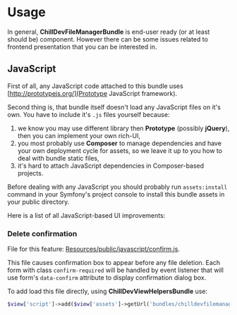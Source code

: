 <!---
# This file is part of the ChillDev FileManager bundle.
#
# @author Rafał Wrzeszcz <rafal.wrzeszcz@wrzasq.pl>
# @copyright 2013 © by Rafał Wrzeszcz - Wrzasq.pl.
# @version 0.1.0
# @since 0.0.3
# @package ChillDev\Bundle\FileManagerBundle
-->

# Usage

In general, **ChillDevFileManagerBundle** is end-user ready (or at least should be) component. However there can be some issues related to frontend presentation that you can be interested in.

## JavaScript

First of all, any JavaScript code attached to this bundle uses [http://prototypejs.org/](Prototype JavaScript framework).

Second thing is, that bundle itself doesn't load any JavaScript files on it's own. You have to include it's `.js` files yourself because:

1.  we know you may use different library then **Prototype** (possibly **jQuery**), then you can implement your own rich-UI,
1.  you most probably use **Composer** to manage dependencies and have your own deployment cycle for assets, so we leave it up to you how to deal with bundle static files,
1.  it's hard to attach JavaScript dependencies in Composer-based projects.

Before dealing with any JavaScript you should probably run `assets:install` command in your Symfony's project console to install this bundle assets in your public directory.

Here is a list of all JavaScript-based UI improvements:

### Delete confirmation

File for this feature: [Resources/public/javascript/confirm.js](https://github.com/chilloutdevelopment/ChillDevFileManagerBundle/blob/master/Resources/public/javascript/confirm.js).

This file causes confirmation box to appear before any file deletion. Each form with class `confirm-required` will be handled by event listener that will use form's `data-confirm` attribute to display confirmation dialog box.

To add load this file directly, using **ChillDevViewHelpersBundle** use:
```php
$view['script']->add($view['assets']->getUrl('bundles/chilldevfilemanager/javascript/confirm.js'));
```
